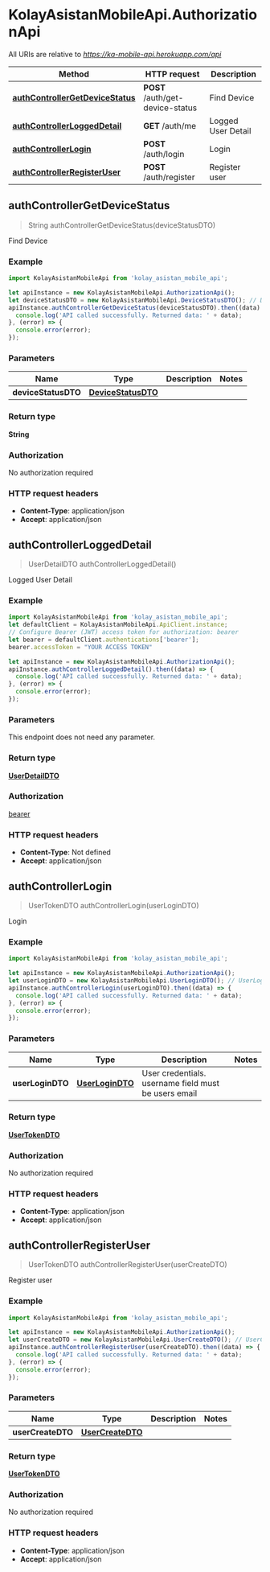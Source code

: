 # KolayAsistanMobileApi.AuthorizationApi

All URIs are relative to *https://ka-mobile-api.herokuapp.com/api*

Method | HTTP request | Description
------------- | ------------- | -------------
[**authControllerGetDeviceStatus**](AuthorizationApi.md#authControllerGetDeviceStatus) | **POST** /auth/get-device-status | Find Device
[**authControllerLoggedDetail**](AuthorizationApi.md#authControllerLoggedDetail) | **GET** /auth/me | Logged User Detail
[**authControllerLogin**](AuthorizationApi.md#authControllerLogin) | **POST** /auth/login | Login
[**authControllerRegisterUser**](AuthorizationApi.md#authControllerRegisterUser) | **POST** /auth/register | Register user



## authControllerGetDeviceStatus

> String authControllerGetDeviceStatus(deviceStatusDTO)

Find Device

### Example

```javascript
import KolayAsistanMobileApi from 'kolay_asistan_mobile_api';

let apiInstance = new KolayAsistanMobileApi.AuthorizationApi();
let deviceStatusDTO = new KolayAsistanMobileApi.DeviceStatusDTO(); // DeviceStatusDTO | 
apiInstance.authControllerGetDeviceStatus(deviceStatusDTO).then((data) => {
  console.log('API called successfully. Returned data: ' + data);
}, (error) => {
  console.error(error);
});

```

### Parameters


Name | Type | Description  | Notes
------------- | ------------- | ------------- | -------------
 **deviceStatusDTO** | [**DeviceStatusDTO**](DeviceStatusDTO.md)|  | 

### Return type

**String**

### Authorization

No authorization required

### HTTP request headers

- **Content-Type**: application/json
- **Accept**: application/json


## authControllerLoggedDetail

> UserDetailDTO authControllerLoggedDetail()

Logged User Detail

### Example

```javascript
import KolayAsistanMobileApi from 'kolay_asistan_mobile_api';
let defaultClient = KolayAsistanMobileApi.ApiClient.instance;
// Configure Bearer (JWT) access token for authorization: bearer
let bearer = defaultClient.authentications['bearer'];
bearer.accessToken = "YOUR ACCESS TOKEN"

let apiInstance = new KolayAsistanMobileApi.AuthorizationApi();
apiInstance.authControllerLoggedDetail().then((data) => {
  console.log('API called successfully. Returned data: ' + data);
}, (error) => {
  console.error(error);
});

```

### Parameters

This endpoint does not need any parameter.

### Return type

[**UserDetailDTO**](UserDetailDTO.md)

### Authorization

[bearer](../README.md#bearer)

### HTTP request headers

- **Content-Type**: Not defined
- **Accept**: application/json


## authControllerLogin

> UserTokenDTO authControllerLogin(userLoginDTO)

Login

### Example

```javascript
import KolayAsistanMobileApi from 'kolay_asistan_mobile_api';

let apiInstance = new KolayAsistanMobileApi.AuthorizationApi();
let userLoginDTO = new KolayAsistanMobileApi.UserLoginDTO(); // UserLoginDTO | User credentials. username field must be users email
apiInstance.authControllerLogin(userLoginDTO).then((data) => {
  console.log('API called successfully. Returned data: ' + data);
}, (error) => {
  console.error(error);
});

```

### Parameters


Name | Type | Description  | Notes
------------- | ------------- | ------------- | -------------
 **userLoginDTO** | [**UserLoginDTO**](UserLoginDTO.md)| User credentials. username field must be users email | 

### Return type

[**UserTokenDTO**](UserTokenDTO.md)

### Authorization

No authorization required

### HTTP request headers

- **Content-Type**: application/json
- **Accept**: application/json


## authControllerRegisterUser

> UserTokenDTO authControllerRegisterUser(userCreateDTO)

Register user

### Example

```javascript
import KolayAsistanMobileApi from 'kolay_asistan_mobile_api';

let apiInstance = new KolayAsistanMobileApi.AuthorizationApi();
let userCreateDTO = new KolayAsistanMobileApi.UserCreateDTO(); // UserCreateDTO | 
apiInstance.authControllerRegisterUser(userCreateDTO).then((data) => {
  console.log('API called successfully. Returned data: ' + data);
}, (error) => {
  console.error(error);
});

```

### Parameters


Name | Type | Description  | Notes
------------- | ------------- | ------------- | -------------
 **userCreateDTO** | [**UserCreateDTO**](UserCreateDTO.md)|  | 

### Return type

[**UserTokenDTO**](UserTokenDTO.md)

### Authorization

No authorization required

### HTTP request headers

- **Content-Type**: application/json
- **Accept**: application/json

